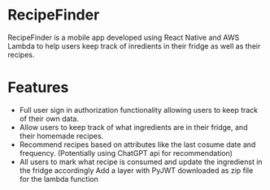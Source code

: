 # RecipeFinder
RecipeFinder is a mobile app developed using React Native and AWS Lambda to help users keep track of inredients in their fridge as well as their recipes. 
# Features
* Full user sign in authorization functionality allowing users to keep track of their own data.
* Allow users to keep track of what ingredients are in their fridge, and their homemade recipes.
* Recommend recipes based on attributes like the last cosume date and frequency. (Potentially using ChatGPT api for recommendation)
* All users to mark what recipe is consumed and update the ingredienst in the fridge accordingly
Add a layer with PyJWT downloaded as zip file for the lambda function
